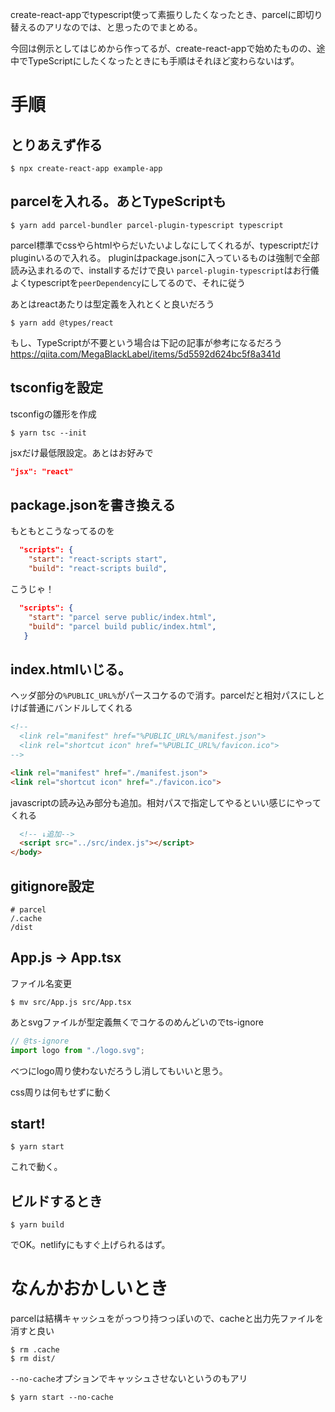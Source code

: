 create-react-appでtypescript使って素振りしたくなったとき、parcelに即切り替えるのアリなのでは、と思ったのでまとめる。

今回は例示としてはじめから作ってるが、create-react-appで始めたものの、途中でTypeScriptにしたくなったときにも手順はそれほど変わらないはず。

# 手順
## とりあえず作る
```
$ npx create-react-app example-app
```

## parcelを入れる。あとTypeScriptも

```
$ yarn add parcel-bundler parcel-plugin-typescript typescript
```

parcel標準でcssやらhtmlやらだいたいよしなにしてくれるが、typescriptだけpluginいるので入れる。
pluginはpackage.jsonに入っているものは強制で全部読み込まれるので、installするだけで良い
`parcel-plugin-typescript`はお行儀よくtypescriptを`peerDependency`にしてるので、それに従う

あとはreactあたりは型定義を入れとくと良いだろう

```
$ yarn add @types/react
```

もし、TypeScriptが不要という場合は下記の記事が参考になるだろう
https://qiita.com/MegaBlackLabel/items/5d5592d624bc5f8a341d

## tsconfigを設定

tsconfigの雛形を作成

```
$ yarn tsc --init
```

jsxだけ最低限設定。あとはお好みで

```json
"jsx": "react"
```

## package.jsonを書き換える

もともとこうなってるのを

```json
  "scripts": {
    "start": "react-scripts start",
    "build": "react-scripts build",
```

こうじゃ！

```json
  "scripts": {
    "start": "parcel serve public/index.html",
    "build": "parcel build public/index.html",
   }
```

## index.htmlいじる。

ヘッダ部分の`%PUBLIC_URL%`がパースコケるので消す。parcelだと相対パスにしとけば普通にバンドルしてくれる

```html
<!-- 
  <link rel="manifest" href="%PUBLIC_URL%/manifest.json">
  <link rel="shortcut icon" href="%PUBLIC_URL%/favicon.ico">
-->

<link rel="manifest" href="./manifest.json">
<link rel="shortcut icon" href="./favicon.ico">

```

javascriptの読み込み部分も追加。相対パスで指定してやるといい感じにやってくれる

```html
  <!-- ↓追加-->
  <script src="../src/index.js"></script>
</body>
```

## gitignore設定

```.gitignore
# parcel
/.cache
/dist
```

## App.js -> App.tsx

ファイル名変更

```
$ mv src/App.js src/App.tsx
```

あとsvgファイルが型定義無くでコケるのめんどいのでts-ignore

```ts
// @ts-ignore
import logo from "./logo.svg";
```

べつにlogo周り使わないだろうし消してもいいと思う。

css周りは何もせずに動く


## start!

```
$ yarn start
```

これで動く。

## ビルドするとき

```
$ yarn build
```
でOK。netlifyにもすぐ上げられるはず。

# なんかおかしいとき

parcelは結構キャッシュをがっつり持つっぽいので、cacheと出力先ファイルを消すと良い

```
$ rm .cache
$ rm dist/
```

`--no-cache`オプションでキャッシュさせないというのもアリ

```
$ yarn start --no-cache
```
